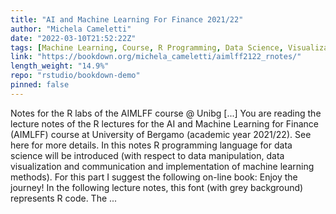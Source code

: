 ```yaml
---
title: "AI and Machine Learning For Finance 2021/22"
author: "Michela Cameletti"
date: "2022-03-10T21:52:22Z"
tags: [Machine Learning, Course, R Programming, Data Science, Visualization]
link: "https://bookdown.org/michela_cameletti/aimlff2122_rnotes/"
length_weight: "14.9%"
repo: "rstudio/bookdown-demo"
pinned: false
---
```


Notes for the R labs of the AIMLFF course @ Unibg [...] You are reading the lecture notes of the R lectures for the AI and Machine Learning for Finance (AIMLFF) course at University of Bergamo (academic year 2021/22). See here for more details. In this notes R programming language for data science will be introduced (with respect to data manipulation, data visualization and communication and implementation of machine learning methods). For this part I suggest the following on-line book: Enjoy the journey! In the following lecture notes, this font (with grey background) represents R code. The ...
